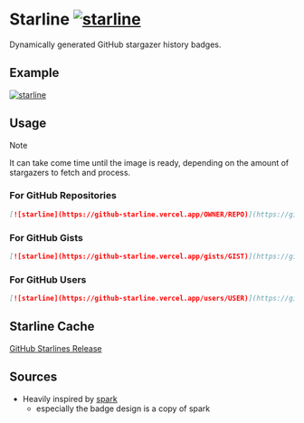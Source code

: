 # Starline [![starline](https://github-starline.vercel.app/qoomon/starline)](https://github.com/qoomon/starline)

Dynamically generated GitHub stargazer history badges.

## Example
[![starline](https://github-starline.vercel.app/gists/5dfcdf8eec66a051ecd85625518cfd13)](https://github.com/qoomon/starline)

## Usage
> [!NOTE]  
> It can take come time until the image is ready, depending on the amount of stargazers to fetch and process.

### For GitHub Repositories
```md
[![starline](https://github-starline.vercel.app/OWNER/REPO)](https://github.com/qoomon/starline)
```
### For GitHub Gists
```md
[![starline](https://github-starline.vercel.app/gists/GIST)](https://github.com/qoomon/starline)
```
### For GitHub Users
```md
[![starline](https://github-starline.vercel.app/users/USER)](https://github.com/qoomon/starline)
```

## Starline Cache
[GitHub Starlines Release](https://github.com/qoomon/starline/releases/tag/starlines)

## Sources
- Heavily inspired by [spark](https://github.com/antonmedv/spark)
  - especially the badge design is a copy of spark
